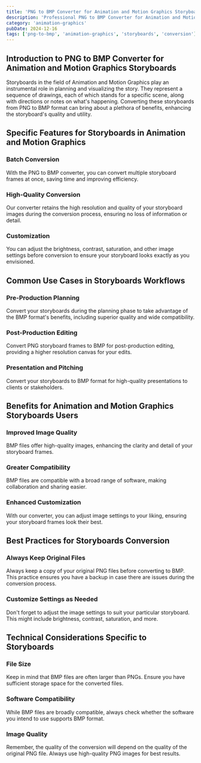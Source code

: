 ```yaml
---
title: 'PNG to BMP Converter for Animation and Motion Graphics Storyboards'
description: 'Professional PNG to BMP Converter for Animation and Motion Graphics Storyboards. Optimized for Animation and Motion Graphics storyboards workflows.'
category: 'animation-graphics'
pubDate: 2024-12-16
tags: ['png-to-bmp', 'animation-graphics', 'storyboards', 'conversion']
---
```


## Introduction to PNG to BMP Converter for Animation and Motion Graphics Storyboards

Storyboards in the field of Animation and Motion Graphics play an instrumental role in planning and visualizing the story. They represent a sequence of drawings, each of which stands for a specific scene, along with directions or notes on what's happening. Converting these storyboards from PNG to BMP format can bring about a plethora of benefits, enhancing the storyboard's quality and utility.

## Specific Features for Storyboards in Animation and Motion Graphics

### Batch Conversion

With the PNG to BMP converter, you can convert multiple storyboard frames at once, saving time and improving efficiency.

### High-Quality Conversion

Our converter retains the high resolution and quality of your storyboard images during the conversion process, ensuring no loss of information or detail.

### Customization

You can adjust the brightness, contrast, saturation, and other image settings before conversion to ensure your storyboard looks exactly as you envisioned.

## Common Use Cases in Storyboards Workflows

### Pre-Production Planning

Convert your storyboards during the planning phase to take advantage of the BMP format's benefits, including superior quality and wide compatibility.

### Post-Production Editing

Convert PNG storyboard frames to BMP for post-production editing, providing a higher resolution canvas for your edits.

### Presentation and Pitching

Convert your storyboards to BMP format for high-quality presentations to clients or stakeholders.

## Benefits for Animation and Motion Graphics Storyboards Users

### Improved Image Quality

BMP files offer high-quality images, enhancing the clarity and detail of your storyboard frames.

### Greater Compatibility

BMP files are compatible with a broad range of software, making collaboration and sharing easier.

### Enhanced Customization

With our converter, you can adjust image settings to your liking, ensuring your storyboard frames look their best.

## Best Practices for Storyboards Conversion

### Always Keep Original Files

Always keep a copy of your original PNG files before converting to BMP. This practice ensures you have a backup in case there are issues during the conversion process.

### Customize Settings as Needed

Don't forget to adjust the image settings to suit your particular storyboard. This might include brightness, contrast, saturation, and more.

## Technical Considerations Specific to Storyboards

### File Size

Keep in mind that BMP files are often larger than PNGs. Ensure you have sufficient storage space for the converted files.

### Software Compatibility

While BMP files are broadly compatible, always check whether the software you intend to use supports BMP format.

### Image Quality

Remember, the quality of the conversion will depend on the quality of the original PNG file. Always use high-quality PNG images for best results.